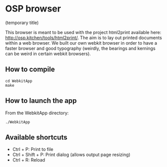 OSP browser
===========

(temporary title)

This browser is meant to be used with the project html2print available here: <http://osp.kitchen/tools/html2print/>.
The aim is to lay out printed documents within a web browser.
We built our own webkit browser in order to have a faster browser and good typography (weirdly, the bearings and kernings can be weird in certain webkit browsers).


How to compile
--------------

    cd WebkitApp
    make


How to launch the app
---------------------

From the WebkitApp directory:

    ./WebkitApp


Available shortcuts
-------------------

- Ctrl + P: Print to file
- Ctrl + Shift + P: Print dialog (allows output page resizing)
- Ctrl + R: Reload
